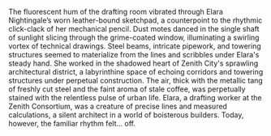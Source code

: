 The fluorescent hum of the drafting room vibrated through Elara Nightingale’s worn leather-bound sketchpad, a counterpoint to the rhythmic click-clack of her mechanical pencil.  Dust motes danced in the single shaft of sunlight slicing through the grime-coated window, illuminating a swirling vortex of technical drawings.  Steel beams, intricate pipework, and towering structures seemed to materialize from the lines and scribbles under Elara's steady hand.  She worked in the shadowed heart of Zenith City's sprawling architectural district, a labyrinthine space of echoing corridors and towering structures under perpetual construction.  The air, thick with the metallic tang of freshly cut steel and the faint aroma of stale coffee, was perpetually stained with the relentless pulse of urban life.  Elara, a drafting worker at the Zenith Consortium, was a creature of precise lines and measured calculations, a silent architect in a world of boisterous builders.  Today, however, the familiar rhythm felt… off.
